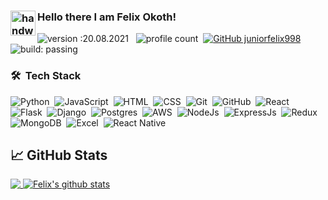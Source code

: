 ### <img alt="handwavegif" src="https://user-images.githubusercontent.com/39513876/112366216-8cfe7400-8cfe-11eb-8116-7d3dbae20e97.gif" width='40' align="left"/> Hello there I am Felix Okoth!
![version :20.08.2021](https://img.shields.io/badge/version-20.08.2021-informational) &nbsp;
![profile count](https://komarev.com/ghpvc/?username=juniorfelix998&color=red)&nbsp;
[![GitHub juniorfelix998](https://img.shields.io/github/followers/juniorfelix998?label=follow&style=social)](https://github.com/juniofelix998)&nbsp;
![build: passing](https://img.shields.io/badge/build-passing-success)

### 🛠 &nbsp;Tech Stack

![Python](https://img.shields.io/badge/Python-3776AB?style=for-the-badge&logo=python&logoColor=white)&nbsp;
![JavaScript](https://img.shields.io/badge/JavaScript-F7DF1E?style=for-the-badge&logo=javascript&logoColor=black)&nbsp;
![HTML](https://img.shields.io/badge/HTML5-E34F26?style=for-the-badge&logo=html5&logoColor=white)&nbsp;
![CSS](https://img.shields.io/badge/CSS3-1572B6?style=for-the-badge&logo=css3&logoColor=white)&nbsp;
![Git](https://img.shields.io/badge/-Git-05122A?style=flat&logo=git)&nbsp;
![GitHub](https://img.shields.io/badge/GitHub-100000?style=for-the-badge&logo=github&logoColor=white)&nbsp;
![React](https://img.shields.io/badge/React-20232A?style=for-the-badge&logo=react&logoColor=61DAFB)&nbsp;
![Flask](https://img.shields.io/badge/Flask-000000?style=for-the-badge&logo=flask&logoColor=white)&nbsp;
![Django](https://img.shields.io/badge/Django-092E20?style=for-the-badge&logo=django&logoColor=white)&nbsp;
![Postgres](https://img.shields.io/badge/PostgreSQL-316192?style=for-the-badge&logo=postgresql&logoColor=white)&nbsp;
![AWS](https://img.shields.io/badge/Amazon_AWS-232F3E?style=for-the-badge&logo=amazon-aws&logoColor=white)&nbsp;
![NodeJs](https://img.shields.io/badge/Node.js-43853D?style=for-the-badge&logo=node.js&logoColor=white)&nbsp;
![ExpressJs](https://img.shields.io/badge/Express.js-404D59?style=for-the-badge)&nbsp;
![Redux](https://img.shields.io/badge/Redux-593D88?style=for-the-badge&logo=redux&logoColor=white)&nbsp;
![MongoDB](https://img.shields.io/badge/MongoDB-4EA94B?style=for-the-badge&logo=mongodb&logoColor=white)&nbsp;
![Excel](https://img.shields.io/badge/Microsoft_Excel-217346?style=for-the-badge&logo=microsoft-excel&logoColor=white)&nbsp;
![React Native](https://img.shields.io/badge/React_Native-20232A?style=for-the-badge&logo=react&logoColor=61DAFB)&nbsp;


## &#x1f4c8; GitHub Stats
<a href="https://github.com/juniorfelix998">
  <img align="top" src="https://github-readme-stats.vercel.app/api/top-langs/?username=juniorfelix998&layout=compact&theme=prussian&hide=html&langs_count=6" />
</a>
<a href="https://github.com/juniofelix998">
 <img align="top" src="https://github-readme-stats.vercel.app/api?username=juniorfelix998&custom_title=Felix's%20Github%20Stats&count_private=true&show_icons=true&theme=prussian" alt="Felix's github stats"/>
</a>

